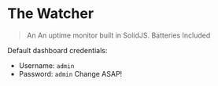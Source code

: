 # The Watcher
> An An uptime monitor built in SolidJS. Batteries Included

Default dashboard credentials:
- Username: `admin`
- Password: `admin`
Change ASAP!
